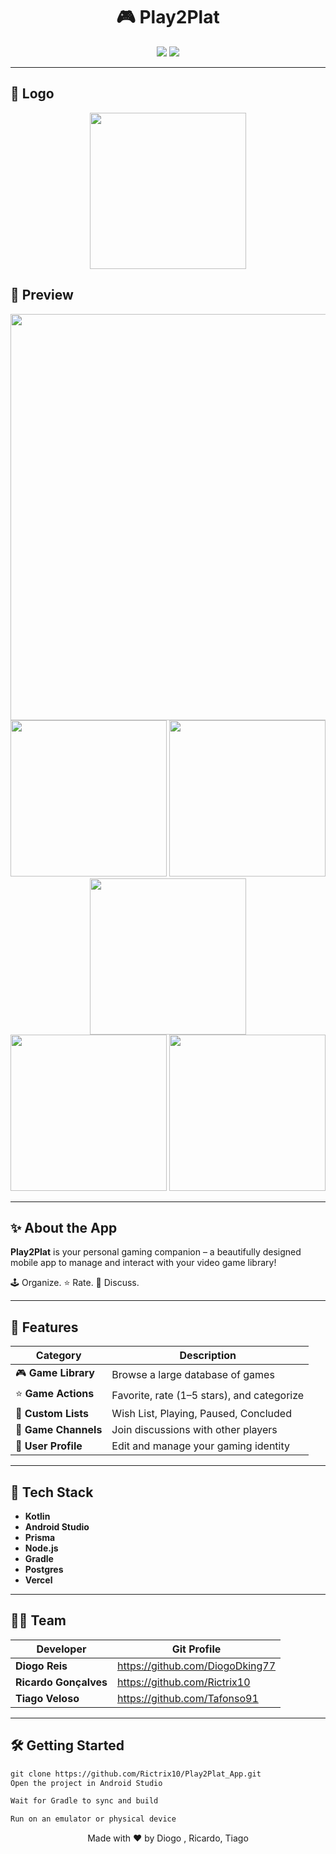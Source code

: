 <div align="center">
  
# 🎮 Play2Plat

<img src="https://img.shields.io/badge/Android-Kotlin-3ddc84?style=for-the-badge&logo=kotlin&logoColor=white"/>
<img src="https://img.shields.io/badge/Made%20with-Android%20Studio-blue?style=for-the-badge&logo=androidstudio&logoColor=white"/>

</div>

---
## 📸 Logo

<div align="center" >
  <img src="https://i.imgur.com/9jU3Jup.jpeg" width="250"/>
</div>

## 📸 Preview

<div align="center" >
  <div>
    <img src="https://i.imgur.com/ivq9liN.png" width="650"/>
  </div>
  <div>
    <img src="https://i.imgur.com/SLvxtM1.png" width="250"/>
    <img src="https://i.imgur.com/XMp4Q24.png" width="250"/>
    <img src="https://imgur.com/RMlmpCq.png" width="250"/>
  </div>
  <div>
    <img src="https://imgur.com/8366js7.png" width="250"/>
    <img src="https://imgur.com/QIKznxS.png" width="250"/>
  </div>
</div>

---

## ✨ About the App

**Play2Plat** is your personal gaming companion – a beautifully designed mobile app to manage and interact with your video game library!

🕹️ Organize. ⭐ Rate. 💬 Discuss.

---

## 🚀 Features

| Category            | Description |
|---------------------|-------------|
| 🎮 **Game Library**     | Browse a large database of games |
| ⭐ **Game Actions**     | Favorite, rate (1–5 stars), and categorize |
| 📂 **Custom Lists**     | Wish List, Playing, Paused, Concluded |
| 💬 **Game Channels**    | Join discussions with other players |
| 👤 **User Profile**     | Edit and manage your gaming identity |

---

## 📱 Tech Stack

- **Kotlin**
- **Android Studio**
- **Prisma**
- **Node.js**
- **Gradle**
- **Postgres**
- **Vercel**

---

## 🧑‍💻 Team

|       Developer       |      Git Profile    |
|-----------------------|---------------|
|     **Diogo Reis**    | <a href="https://github.com/DiogoDking77"> https://github.com/DiogoDking77<a>  |
| **Ricardo Gonçalves** | <a href="https://github.com/Rictrix10">https://github.com/Rictrix10<a>   |
|   **Tiago Veloso**    | <a href="https://github.com/Tafonso91">https://github.com/Tafonso91<a>  |

---

## 🛠️ Getting Started

```txt
git clone https://github.com/Rictrix10/Play2Plat_App.git
Open the project in Android Studio

Wait for Gradle to sync and build

Run on an emulator or physical device
```

<div align="center"> Made with ❤️ by Diogo , Ricardo, Tiago </div> 
